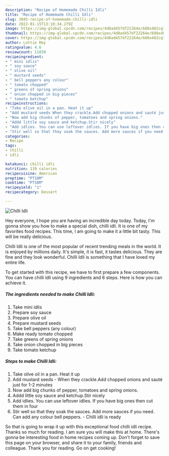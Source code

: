 ```yaml
---
description: "Recipe of Homemade Chilli Idli"
title: "Recipe of Homemade Chilli Idli"
slug: 3845-recipe-of-homemade-chilli-idli
date: 2022-01-15T13:10:34.279Z
image: https://img-global.cpcdn.com/recipes/4d8ad457df22264e/680x482cq70/chilli-idli-recipe-main-photo.jpg
thumbnail: https://img-global.cpcdn.com/recipes/4d8ad457df22264e/680x482cq70/chilli-idli-recipe-main-photo.jpg
cover: https://img-global.cpcdn.com/recipes/4d8ad457df22264e/680x482cq70/chilli-idli-recipe-main-photo.jpg
author: Lottie May
ratingvalue: 4.6
reviewcount: 11039
recipeingredient:
- " mini idlis"
- " soy sauce"
- " olive oil"
- " mustard seeds"
- " bell peppers any colour"
- " tomato chopped"
- " greens of spring onions"
- " onion chopped in big pieces"
- " tomato ketchup"
recipeinstructions:
- "Take olive oil in a pan. Heat it up"
- "Add mustard seeds When they crackle.Add chopped onions and sauté just for 1-2 minutes"
- "Now add big chunks of pepper, tomatoes and spring onions."
- "Addd little soy sauce and ketchup.Stir nicely"
- "Add idlies. You can use leftover idlies. If you have big ones then cut them in four"
- "Stir well so that they soak the sauces. Add more sauces if you need. Can add any colour bell peppers.  Chilli idli is ready"
categories:
- Recipe
tags:
- chilli
- idli

katakunci: chilli idli 
nutrition: 119 calories
recipecuisine: American
preptime: "PT10M"
cooktime: "PT38M"
recipeyield: "1"
recipecategory: Dessert

---
```



![Chilli Idli](https://img-global.cpcdn.com/recipes/4d8ad457df22264e/680x482cq70/chilli-idli-recipe-main-photo.jpg)

Hey everyone, I hope you are having an incredible day today. Today, I'm gonna show you how to make a special dish, chilli idli. It is one of my favorites food recipes. This time, I am going to make it a little bit tasty. This will be really delicious.



Chilli Idli is one of the most popular of recent trending meals in the world. It is enjoyed by millions daily. It's simple, it is fast, it tastes delicious. They are fine and they look wonderful. Chilli Idli is something that I have loved my entire life.


To get started with this recipe, we have to first prepare a few components. You can have chilli idli using 9 ingredients and 6 steps. Here is how you can achieve it.

<!--inarticleads1-->

##### The ingredients needed to make Chilli Idli:

1. Take  mini idlis
1. Prepare  soy sauce
1. Prepare  olive oil
1. Prepare  mustard seeds
1. Take  bell peppers (any colour)
1. Make ready  tomato chopped
1. Take  greens of spring onions
1. Take  onion chopped in big pieces
1. Take  tomato ketchup




<!--inarticleads2-->

##### Steps to make Chilli Idli:

1. Take olive oil in a pan. Heat it up
1. Add mustard seeds - When they crackle.Add chopped onions and sauté just for 1-2 minutes
1. Now add big chunks of pepper, tomatoes and spring onions.
1. Addd little soy sauce and ketchup.Stir nicely
1. Add idlies. You can use leftover idlies. If you have big ones then cut them in four
1. Stir well so that they soak the sauces. Add more sauces if you need. Can add any colour bell peppers.  - Chilli idli is ready




So that is going to wrap it up with this exceptional food chilli idli recipe. Thanks so much for reading. I am sure you will make this at home. There's gonna be interesting food in home recipes coming up. Don't forget to save this page on your browser, and share it to your family, friends and colleague. Thank you for reading. Go on get cooking!
